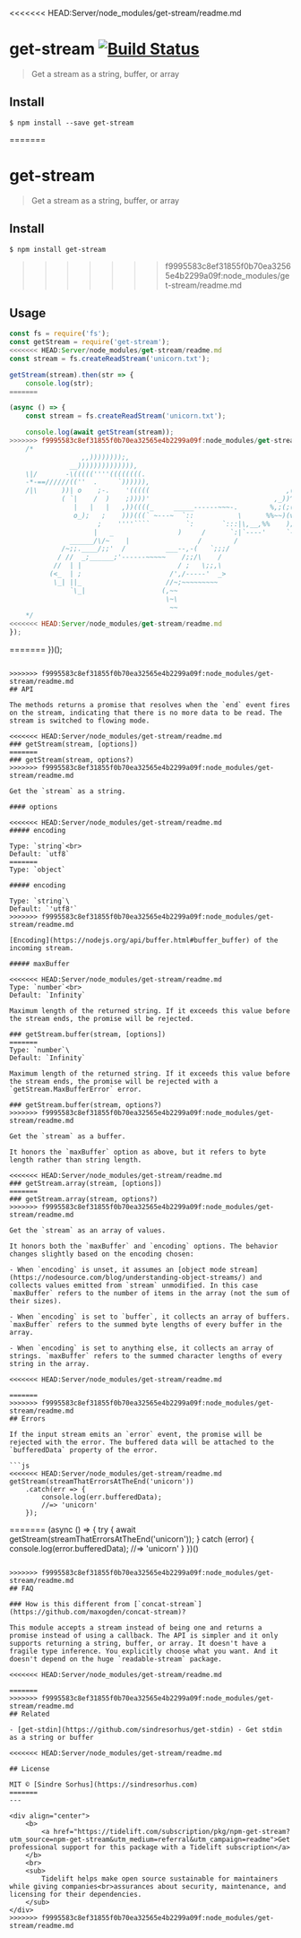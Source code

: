 <<<<<<< HEAD:Server/node_modules/get-stream/readme.md
# get-stream [![Build Status](https://travis-ci.org/sindresorhus/get-stream.svg?branch=master)](https://travis-ci.org/sindresorhus/get-stream)

> Get a stream as a string, buffer, or array


## Install

```
$ npm install --save get-stream
```


=======
# get-stream

> Get a stream as a string, buffer, or array

## Install

```
$ npm install get-stream
```

>>>>>>> f9995583c8ef31855f0b70ea32565e4b2299a09f:node_modules/get-stream/readme.md
## Usage

```js
const fs = require('fs');
const getStream = require('get-stream');
<<<<<<< HEAD:Server/node_modules/get-stream/readme.md
const stream = fs.createReadStream('unicorn.txt');

getStream(stream).then(str => {
	console.log(str);
=======

(async () => {
	const stream = fs.createReadStream('unicorn.txt');

	console.log(await getStream(stream));
>>>>>>> f9995583c8ef31855f0b70ea32565e4b2299a09f:node_modules/get-stream/readme.md
	/*
	              ,,))))))));,
	           __)))))))))))))),
	\|/       -\(((((''''((((((((.
	-*-==//////((''  .     `)))))),
	/|\      ))| o    ;-.    '(((((                                  ,(,
	         ( `|    /  )    ;))))'                               ,_))^;(~
	            |   |   |   ,))((((_     _____------~~~-.        %,;(;(>';'~
	            o_);   ;    )))(((` ~---~  `::           \      %%~~)(v;(`('~
	                  ;    ''''````         `:       `:::|\,__,%%    );`'; ~
	                 |   _                )     /      `:|`----'     `-'
	           ______/\/~    |                 /        /
	         /~;;.____/;;'  /          ___--,-(   `;;;/
	        / //  _;______;'------~~~~~    /;;/\    /
	       //  | |                        / ;   \;;,\
	      (<_  | ;                      /',/-----'  _>
	       \_| ||_                     //~;~~~~~~~~~
	           `\_|                   (,~~
	                                   \~\
	                                    ~~
	*/
<<<<<<< HEAD:Server/node_modules/get-stream/readme.md
});
```


=======
})();
```

>>>>>>> f9995583c8ef31855f0b70ea32565e4b2299a09f:node_modules/get-stream/readme.md
## API

The methods returns a promise that resolves when the `end` event fires on the stream, indicating that there is no more data to be read. The stream is switched to flowing mode.

<<<<<<< HEAD:Server/node_modules/get-stream/readme.md
### getStream(stream, [options])
=======
### getStream(stream, options?)
>>>>>>> f9995583c8ef31855f0b70ea32565e4b2299a09f:node_modules/get-stream/readme.md

Get the `stream` as a string.

#### options

<<<<<<< HEAD:Server/node_modules/get-stream/readme.md
##### encoding

Type: `string`<br>
Default: `utf8`
=======
Type: `object`

##### encoding

Type: `string`\
Default: `'utf8'`
>>>>>>> f9995583c8ef31855f0b70ea32565e4b2299a09f:node_modules/get-stream/readme.md

[Encoding](https://nodejs.org/api/buffer.html#buffer_buffer) of the incoming stream.

##### maxBuffer

<<<<<<< HEAD:Server/node_modules/get-stream/readme.md
Type: `number`<br>
Default: `Infinity`

Maximum length of the returned string. If it exceeds this value before the stream ends, the promise will be rejected.

### getStream.buffer(stream, [options])
=======
Type: `number`\
Default: `Infinity`

Maximum length of the returned string. If it exceeds this value before the stream ends, the promise will be rejected with a `getStream.MaxBufferError` error.

### getStream.buffer(stream, options?)
>>>>>>> f9995583c8ef31855f0b70ea32565e4b2299a09f:node_modules/get-stream/readme.md

Get the `stream` as a buffer.

It honors the `maxBuffer` option as above, but it refers to byte length rather than string length.

<<<<<<< HEAD:Server/node_modules/get-stream/readme.md
### getStream.array(stream, [options])
=======
### getStream.array(stream, options?)
>>>>>>> f9995583c8ef31855f0b70ea32565e4b2299a09f:node_modules/get-stream/readme.md

Get the `stream` as an array of values.

It honors both the `maxBuffer` and `encoding` options. The behavior changes slightly based on the encoding chosen:

- When `encoding` is unset, it assumes an [object mode stream](https://nodesource.com/blog/understanding-object-streams/) and collects values emitted from `stream` unmodified. In this case `maxBuffer` refers to the number of items in the array (not the sum of their sizes).

- When `encoding` is set to `buffer`, it collects an array of buffers. `maxBuffer` refers to the summed byte lengths of every buffer in the array.

- When `encoding` is set to anything else, it collects an array of strings. `maxBuffer` refers to the summed character lengths of every string in the array.

<<<<<<< HEAD:Server/node_modules/get-stream/readme.md

=======
>>>>>>> f9995583c8ef31855f0b70ea32565e4b2299a09f:node_modules/get-stream/readme.md
## Errors

If the input stream emits an `error` event, the promise will be rejected with the error. The buffered data will be attached to the `bufferedData` property of the error.

```js
<<<<<<< HEAD:Server/node_modules/get-stream/readme.md
getStream(streamThatErrorsAtTheEnd('unicorn'))
	.catch(err => {
		console.log(err.bufferedData);
		//=> 'unicorn'
	});
```


=======
(async () => {
	try {
		await getStream(streamThatErrorsAtTheEnd('unicorn'));
	} catch (error) {
		console.log(error.bufferedData);
		//=> 'unicorn'
	}
})()
```

>>>>>>> f9995583c8ef31855f0b70ea32565e4b2299a09f:node_modules/get-stream/readme.md
## FAQ

### How is this different from [`concat-stream`](https://github.com/maxogden/concat-stream)?

This module accepts a stream instead of being one and returns a promise instead of using a callback. The API is simpler and it only supports returning a string, buffer, or array. It doesn't have a fragile type inference. You explicitly choose what you want. And it doesn't depend on the huge `readable-stream` package.

<<<<<<< HEAD:Server/node_modules/get-stream/readme.md

=======
>>>>>>> f9995583c8ef31855f0b70ea32565e4b2299a09f:node_modules/get-stream/readme.md
## Related

- [get-stdin](https://github.com/sindresorhus/get-stdin) - Get stdin as a string or buffer

<<<<<<< HEAD:Server/node_modules/get-stream/readme.md

## License

MIT © [Sindre Sorhus](https://sindresorhus.com)
=======
---

<div align="center">
	<b>
		<a href="https://tidelift.com/subscription/pkg/npm-get-stream?utm_source=npm-get-stream&utm_medium=referral&utm_campaign=readme">Get professional support for this package with a Tidelift subscription</a>
	</b>
	<br>
	<sub>
		Tidelift helps make open source sustainable for maintainers while giving companies<br>assurances about security, maintenance, and licensing for their dependencies.
	</sub>
</div>
>>>>>>> f9995583c8ef31855f0b70ea32565e4b2299a09f:node_modules/get-stream/readme.md
